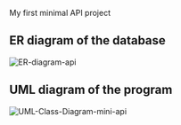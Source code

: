 ﻿My first minimal API project
 ## ER diagram of the database
![ER-diagram-api](https://github.com/mmxzps/Lab3-Mini-Projekt/assets/99285003/d84a5d7e-4642-4c3d-991b-f6e0a39c4e40)
## UML diagram of the program
![UML-Class-Diagram-mini-api](https://github.com/mmxzps/Lab3-Mini-Projekt/assets/99285003/bae87eed-338c-4b43-80a8-7817686b834e)


